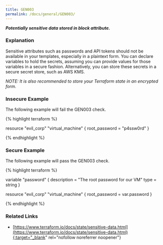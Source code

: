 ```yaml
---
title: GEN003
permalink: /docs/general/GEN003/
---
```


***Potentially sensitive data stored in block attribute.***

### Explanation


Sensitive attributes such as passwords and API tokens should not be available in your templates, especially in a plaintext form. You can declare variables to hold the secrets, assuming you can provide values for those variables in a secure fashion. Alternatively, you can store these secrets in a secure secret store, such as AWS KMS.

*NOTE: It is also recommended to store your Terraform state in an encrypted form.*



### Insecure Example

The following example will fail the GEN003 check.

{% highlight terraform %}

resource "evil_corp" "virtual_machine" {
	root_password = "p4ssw0rd"
}

{% endhighlight %}



### Secure Example

The following example will pass the GEN003 check.

{% highlight terraform %}

variable "password" {
  description = "The root password for our VM"
  type        = string
}

resource "evil_corp" "virtual_machine" {
	root_password = var.password
}

{% endhighlight %}


### Related Links


- [https://www.terraform.io/docs/state/sensitive-data.html](https://www.terraform.io/docs/state/sensitive-data.html){:target="_blank" rel="nofollow noreferrer noopener"}


